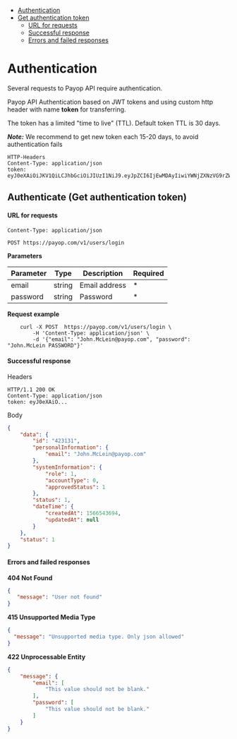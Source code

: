 * [Authentication](#authentication)
* [Get authentication token](#authenticate-get-authentication-token)
    * [URL for requests](#url-for-requests)
    * [Successful response](#successful-response)
    * [Errors and failed responses](#errors-and-failed-responses)

# Authentication

Several requests to Payop API require authentication.

Payop API Authentication based on JWT tokens and using custom http header with name **token** for transferring.

The token has a limited "time to live" (TTL). Default token TTL is 30 days.

***Note:*** We recommend to get new token each 15-20 days, to avoid authentication fails     

```
HTTP-Headers
Content-Type: application/json
token: eyJ0eXAiOiJKV1QiLCJhbGciOiJIUzI1NiJ9.eyJpZCI6IjEwMDAyIiwiYWNjZXNzVG9rZW4iOm51bGwsInRpbWUiOjE1NjY5MTk4NDJ9.jebGttoGUOGQORsPyr5smSbE01fEGDjFgUkBCF342sc
```   

## Authenticate (Get authentication token)

#### URL for requests

`Content-Type: application/json`

`POST https://payop.com/v1/users/login`

**Parameters**

Parameter | Type   | Description    | Required  |
----------|--------|----------------|-----------| 
email     | string | Email address  |     *     |
password  | string | Password       |     *     |


**Request example**
```shell script
    curl -X POST  https://payop.com/v1/users/login \
        -H 'Content-Type: application/json' \
        -d '{"email": "John.McLein@payop.com", "password": "John.McLein PASSWORD"}'
```

#### Successful response

Headers
```
HTTP/1.1 200 OK
Content-Type: application/json
token: eyJ0eXAiO...
```
Body
```json
{
    "data": {
        "id": "423131",
        "personalInformation": {
            "email": "John.McLein@payop.com"
        },
        "systemInformation": {
            "role": 1,
            "accountType": 0,
            "approvedStatus": 1
        },
        "status": 1,
        "dateTime": {
            "createdAt": 1566543694,
            "updatedAt": null
        }
    },
    "status": 1
}
```

#### Errors and failed responses

**404 Not Found**
```json
{
   "message": "User not found"
}
```

**415 Unsupported Media Type**
```json
{
  "message": "Unsupported media type. Only json allowed"
}
```

**422 Unprocessable Entity**
```json
{
    "message": {
        "email": [
            "This value should not be blank."
        ],
        "password": [
            "This value should not be blank."
        ]
    }
}
```